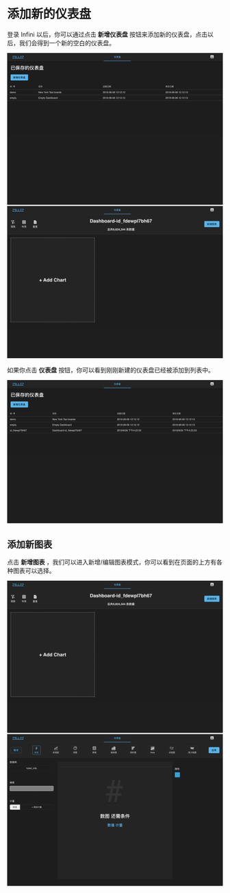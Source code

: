 # 添加新的仪表盘

登录 Infini 以后，你可以通过点击 **新增仪表盘** 按钮来添加新的仪表盘，点击以后，我们会得到一个新的空白的仪表盘。

![添加仪表盘](../assets/dashboard-list.png)
![空白的仪表盘](../assets/empty-dashboard.png)

如果你点击 **仪表盘** 按钮，你可以看到刚刚新建的仪表盘已经被添加到列表中。

![已添加](../assets/new-dashboard-added.png)

## 添加新图表
点击 **新增图表** ，我们可以进入新增/编辑图表模式，你可以看到在页面的上方有各种图表可以选择。

![Empy Dashboard](../assets/empty-dashboard.png)
![add chart](../assets/add-chart.png)


